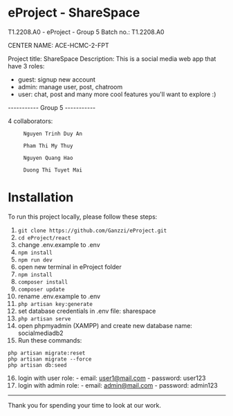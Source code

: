 # eProject - ShareSpace

T1.2208.A0 - eProject - Group 5
Batch no.: T1.2208.A0

CENTER NAME: ACE-HCMC-2-FPT

Project title: ShareSpace
Description: This is a social media web app that have 3 roles:

-   guest: signup new account
-   admin: manage user, post, chatroom
-   user: chat, post and many more cool features you'll want to explore :)

----------- Group 5 -----------

4 collaborators:

         Nguyen Trinh Duy An

         Pham Thi My Thuy

         Nguyen Quang Hao

         Duong Thi Tuyet Mai

# Installation

To run this project locally, please follow these steps:

1.  `git clone https://github.com/Ganzzi/eProject.git `
2.  `cd eProject/react`
3.  change .env.example to .env
4.  `npm install `
5.  `npm run dev `
6.  open new terminal in eProject folder
7.  `npm install `
8.  `composer install`
9.  `composer update `
10. rename .env.example to .env
11. `php artisan key:generate `
12. set database credentials in .env file: sharespace
13. `php artisan serve `
14. open phpmyadmin (XAMPP) and create new database name: socialmediadb2
15. Run these commands:

```
php artisan migrate:reset
php artisan migrate --force
php artisan db:seed
```

16. login with user role: - email: user1@mail.com - password: user123
17. login with admin role: - email: admin@mail.com - password: admin123

---

Thank you for spending your time to look at our work.
